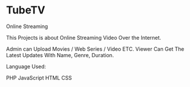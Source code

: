 # TubeTV
Online Streaming 

This Projects is about Online Streaming Video Over the Internet.

Admin can Upload Movies / Web Series / Video ETC. Viewer Can Get The Latest Updates With Name, Genre, Duration.

Language Used:
  
  PHP
  JavaScript
  HTML
  CSS
